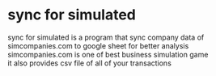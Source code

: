 # sync for simulated
sync for simulated is a program that sync company data of simcompanies.com to google sheet for better analysis  
simcompanies.com is one of best business simulation game  
it also provides csv file of all of your transactions  